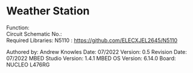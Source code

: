 Weather Station
===============

Function:               
Circuit Schematic No.:  
Required Libraries:     N5110 : https://github.com/ELECXJEL2645/N5110

Authored by:            Andrew Knowles
Date:                   07/2022
Version:                0.5
Revision Date:          07/2022 
MBED Studio Version:    1.4.1
MBED OS Version:        6.14.0
Board:	                NUCLEO L476RG
